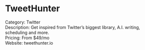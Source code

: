 # TweetHunter

Category: Twitter  
Description: Get inspired from Twitter’s biggest library, A.I. writing, scheduling and more.  
Pricing: From $49/mo  
Website: tweethunter.io
